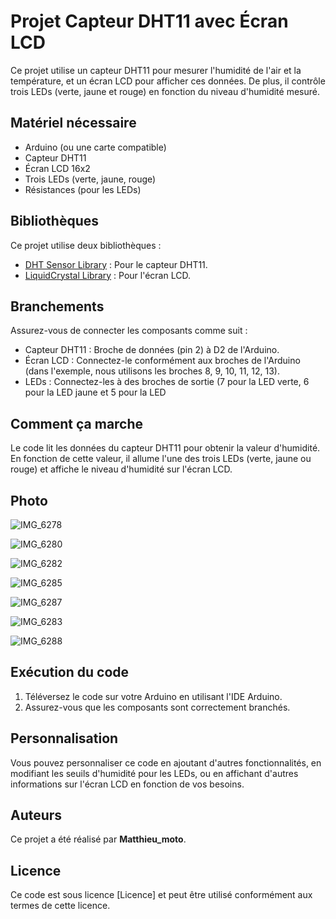 # Projet Capteur DHT11 avec Écran LCD

Ce projet utilise un capteur DHT11 pour mesurer l'humidité de l'air et la température, et un écran LCD pour afficher ces données. De plus, il contrôle trois LEDs (verte, jaune et rouge) en fonction du niveau d'humidité mesuré.

## Matériel nécessaire

- Arduino (ou une carte compatible)
- Capteur DHT11
- Écran LCD 16x2
- Trois LEDs (verte, jaune, rouge)
- Résistances (pour les LEDs)

## Bibliothèques

Ce projet utilise deux bibliothèques :

- [DHT Sensor Library](https://github.com/adafruit/DHT-sensor-library) : Pour le capteur DHT11.
- [LiquidCrystal Library](https://www.arduino.cc/en/Reference/LiquidCrystal) : Pour l'écran LCD.

## Branchements

Assurez-vous de connecter les composants comme suit :

- Capteur DHT11 : Broche de données (pin 2) à D2 de l'Arduino.
- Écran LCD : Connectez-le conformément aux broches de l'Arduino (dans l'exemple, nous utilisons les broches 8, 9, 10, 11, 12, 13).
- LEDs : Connectez-les à des broches de sortie (7 pour la LED verte, 6 pour la LED jaune et 5 pour la LED 

## Comment ça marche

Le code lit les données du capteur DHT11 pour obtenir la valeur d'humidité. En fonction de cette valeur, il allume l'une des trois LEDs (verte, jaune ou rouge) et affiche le niveau d'humidité sur l'écran LCD.

## Photo 

![IMG_6278](https://github.com/Matthieumoto/Humidity-arduino/assets/136125610/6eaaa6b3-8feb-4ae2-8626-b6a98b6fb59e)

![IMG_6280](https://github.com/Matthieumoto/Humidity-arduino/assets/136125610/eaeaad10-554a-4208-9251-6db161b405d6)

![IMG_6282](https://github.com/Matthieumoto/Humidity-arduino/assets/136125610/ccb0282a-dec7-4ed8-bfad-6b29e3669e36)

![IMG_6285](https://github.com/Matthieumoto/Humidity-arduino/assets/136125610/06c205f7-3c40-4911-a0f4-274b570f78fb)

![IMG_6287](https://github.com/Matthieumoto/Humidity-arduino/assets/136125610/22c3aa7e-42b5-42a0-9d0d-b5d0f8264790)

![IMG_6283](https://github.com/Matthieumoto/Humidity-arduino/assets/136125610/54110ecf-d1e7-4ce8-a746-4dfc3a60be2c)

![IMG_6288](https://github.com/Matthieumoto/Humidity-arduino/assets/136125610/0c77364e-fc9e-4768-b35f-6b222f4b315e)

## Exécution du code

1. Téléversez le code sur votre Arduino en utilisant l'IDE Arduino.
2. Assurez-vous que les composants sont correctement branchés.

## Personnalisation

Vous pouvez personnaliser ce code en ajoutant d'autres fonctionnalités, en modifiant les seuils d'humidité pour les LEDs, ou en affichant d'autres informations sur l'écran LCD en fonction de vos besoins.

## Auteurs

Ce projet a été réalisé par **Matthieu_moto**.

## Licence

Ce code est sous licence [Licence] et peut être utilisé conformément aux termes de cette licence.
